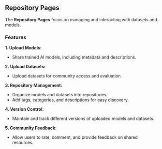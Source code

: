 
## **Repository Pages**

The **Repository Pages** focus on managing and interacting with datasets and models.

### **Features**
**1. Upload Models:**
   - Share trained AI models, including metadata and descriptions.

**2. Upload Datasets:**
   - Upload datasets for community access and evaluation.

**3. Repository Management:**
   - Organize models and datasets into repositories.
   - Add tags, categories, and descriptions for easy discovery.

**4. Version Control:**
   - Maintain and track different versions of uploaded models and datasets.

**5. Community Feedback:**
   - Allow users to rate, comment, and provide feedback on shared resources.
